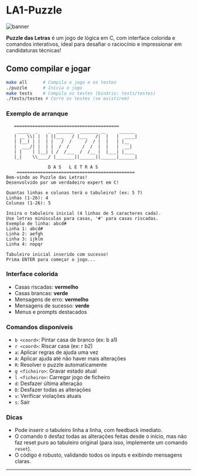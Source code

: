 # LA1-Puzzle

![banner](https://img.shields.io/badge/C-Expert-green?style=flat-square)

**Puzzle das Letras** é um jogo de lógica em C, com interface colorida e comandos interativos, ideal para desafiar o raciocínio e impressionar em candidaturas técnicas!

## Como compilar e jogar

```sh
make all      # Compila o jogo e os testes
./puzzle      # Inicia o jogo
make tests    # Compila os testes (binário: tests/testes)
./tests/testes # Corre os testes (se existirem)
```

### Exemplo de arranque

```
   ========================================
    _____  _    _  _______  _______ __     ______ 
   | __ \\| |  | ||___   / |___   /|  |   |  ____|
   | |__) | |  | |   /  /     /  / |  |   | |__   
   |  ___/| |  | |  /  /     /  /  |  |   |  __|  
   | |    | |__| | /  /___  /  /__ |  |___| |____ 
   |_|    \\____/ |_______||______||______|______|
   
                D A S   L E T R A S  
    =============================================
Bem-vindo ao Puzzle das Letras!
Desenvolvido por um verdadeiro expert em C!

Quantas linhas e colunas terá o tabuleiro? (ex: 5 7)
Linhas (1-26): 4
Colunas (1-26): 5

Insira o tabuleiro inicial (4 linhas de 5 caracteres cada).
Use letras minúsculas para casas, '#' para casas riscadas.
Exemplo de linha: abcd#
Linha 1: abcd#
Linha 2: aefgh
Linha 3: ijklm
Linha 4: nopqr

Tabuleiro inicial inserido com sucesso!
Prima ENTER para começar o jogo...
```

### Interface colorida

- Casas riscadas: **vermelho**
- Casas brancas: **verde**
- Mensagens de erro: **vermelho**
- Mensagens de sucesso: **verde**
- Menus e prompts destacados

### Comandos disponíveis

- `b <coord>`: Pintar casa de branco (ex: b a1)
- `r <coord>`: Riscar casa (ex: r b2)
- `a`: Aplicar regras de ajuda uma vez
- `A`: Aplicar ajuda até não haver mais alterações
- `R`: Resolver o puzzle automaticamente
- `g <ficheiro>`: Gravar estado atual
- `l <ficheiro>`: Carregar jogo de ficheiro
- `d`: Desfazer última alteração
- `D`: Desfazer todas as alterações
- `v`: Verificar violações atuais
- `s`: Sair

### Dicas

- Pode inserir o tabuleiro linha a linha, com feedback imediato.
- O comando `D` desfaz todas as alterações feitas desde o início, mas não faz reset puro ao tabuleiro original (para isso, implemente um comando `reset`).
- O código é robusto, validando todos os inputs e exibindo mensagens claras.

---